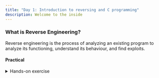 ```yaml
---
title: "Day 1: Introduction to reversing and C programming"
description: Welcome to the inside
---
```

### What is Reverse Engineering?

Reverse engineering is the process of analyzing an existing program to analyze its functioning, understand its behaviour, and find exploits.

#### Practical

<details>
<summary>Hands-on exercise</summary>

> Objective: Understand how C programs map to assembly
> > Write some simple C programs and look at the assembly output on https://godbolt.org/

</details>

